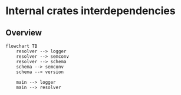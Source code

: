 # Internal crates interdependencies

## Overview

```mermaid
flowchart TB
    resolver --> logger 
    resolver --> semconv 
    resolver --> schema     
    schema --> semconv
    schema --> version
    
    main --> logger 
    main --> resolver
```
